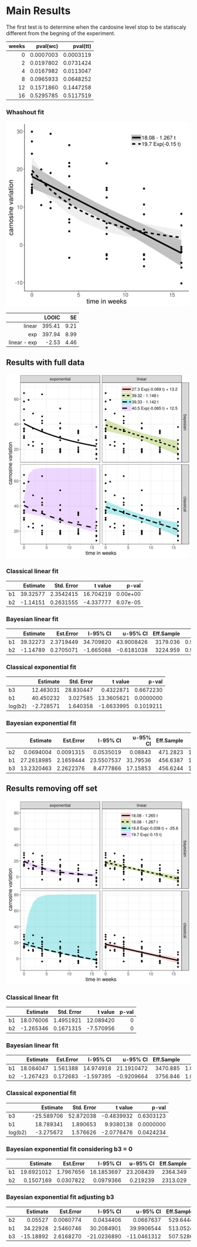 
# Main Results

The first test is to determine when the cardosine level stop to be statiscaly
different from the begning of the experiment. 

| weeks|  pval(wc)|  pval(tt)|
|-----:|---------:|---------:|
|     0| 0.0007003| 0.0003119|
|     2| 0.0197802| 0.0731424|
|     4| 0.0167982| 0.0113047|
|     8| 0.0965933| 0.0648252|
|    12| 0.1571860| 0.1447258|
|    16| 0.5295785| 0.5117519|

### Whashout fit 

![](b_linear_exp_offset.png)

|             |LOOIC |  SE |
|------------:|-----:|----:|
|linear       |395.41| 9.21|
|exp          |397.94| 8.99|
|linear - exp |-2.53 | 4.46|

## Results with full data

![](carnosine_fit.png)

### Classical linear fit
|      | Estimate  | Std. Error  | t value    | p-val       |
| :----| --------: | ----------: | ---------: | ----------: |
| b1   | 39.32577  | 2.3542415   | 16.704219  | 0.00e+00    |
| b2   | -1.14151  | 0.2631555   | -4.337777  | 6.07e-05    |


### Bayesian linear fit
|     | Estimate  | Est.Error  | l-95% CI   | u-95% CI    | Eff.Sample  | Rhat       |
| :---| --------: | ---------: | ---------: | ----------: | ----------: | ---------: |
| b1  | 39.32273  | 2.3719449  | 34.709820  | 43.9008426  | 3179.036    | 0.9997713  |
| b2  | -1.14789  | 0.2705071  | -1.665088  | -0.6181038  | 3224.959    | 0.9994170  |


### Classical exponential fit
|         | Estimate   | Std. Error  | t value     | p-val       |
| :----   | ---------: | ----------: | ----------: | ----------: |
| b3      | 12.463031  | 28.830447   | 0.4322871   | 0.6672230   |
| b1      | 40.450232  | 3.027585    | 13.3605621  | 0.0000000   |
| log(b2) | -2.728571  | 1.640358    | -1.6633995  | 0.1019211   |


### Bayesian exponential fit
|       | Estimate    | Est.Error  | l-95% CI    | u-95% CI  | Eff.Sample  | Rhat      |
| :---- | ----------: | ---------: | ----------: | --------: | ----------: | --------: |
| b2    | 0.0694004   | 0.0091315  | 0.0535019   | 0.08843   | 471.2823    | 1.011154  |
| b1    | 27.2618985  | 2.1659444  | 23.5507537  | 31.79536  | 456.6387    | 1.010454  |
| b3    | 13.2320463  | 2.2622376  | 8.4777866   | 17.15853  | 456.6244    | 1.010384  |

## Results removing off set

![](carnosine_fit_offset.png)

### Classical linear fit
|     | Estimate   | Std. Error  | t value    | p-val      |
| :---| ---------: | ----------: | ---------: | ---------: |
| b1  | 18.076006  | 1.4951921   | 12.089420  | 0          |
| b2  | -1.265346  | 0.1671315   | -7.570956  | 0          |


### Bayesian linear fit
|      | Estimate   | Est.Error  | l-95% CI   | u-95% CI    | Eff.Sample  | Rhat      |
| :--- | ---------: | ---------: | ---------: | ----------: | ----------: | --------: |
| b1   | 18.084047  | 1.561388   | 14.974918  | 21.1910472  | 3470.885    | 1.000528  |
| b2   | -1.267423  | 0.172683   | -1.597395  | -0.9209664  | 3756.846    | 1.000153  |


### Classical exponential fit
|         | Estimate    | Std. Error  | t value     | p-val        |
| :----   | ----------: | ----------: | ----------: | -----------: |
| b3      | -25.589706  | 52.872038   | -0.4839932  | 0.6303123    |
| b1      | 18.789341   | 1.890653    | 9.9380138   | 0.0000000    |
| log(b2) | -3.275672   | 1.576626    | -2.0776476  | 0.0424234    |


### Bayesian exponential fit considering b3 = 0
|               | Estimate    | Est.Error  | l-95% CI    | u-95% CI   | Eff.Sample  | Rhat      |
| :------------ | ----------: | ---------: | ----------: | ---------: | ----------: | --------: |
| b1            | 19.6921012  | 1.7967656  | 16.1853697  | 23.208439  | 2364.349    | 1.000978  |
| b2            | 0.1507169   | 0.0307822  | 0.0979366   | 0.219239   | 2313.029    | 1.000574  |


### Bayesian exponential fit adjusting b3
|               | Estimate   | Est.Error  | l-95% CI     | u-95% CI     | Eff.Sample  | Rhat      |
| :------------ | ---------: | ---------: | -----------: | -----------: | ----------: | --------: |
| b2            | 0.05527    | 0.0060774  | 0.0434406    | 0.0667637    | 529.6444    | 1.012707  |
| b1            | 34.22928   | 2.5460746  | 30.2084901   | 39.9906544   | 513.0524    | 1.013099  |
| b3            | -15.18892  | 2.6168270  | -21.0236890  | -11.0461312  | 507.5286    | 1.013093  |

